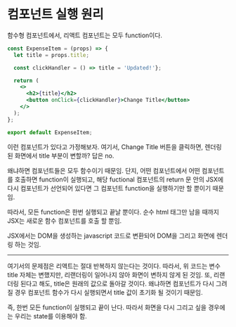 # 컴포넌트 실행 원리

함수형 컴포넌트에서, 리액트 컴포넌트는 모두 function이다.

```jsx
const ExpenseItem = (props) => {
  let title = props.title;

  const clickHandler = () => title = 'Updated!'};

  return (
    <>
      <h2>{title}</h2>
      <button onClick={clickHandler}>Change Title</button>
    </>
  );
};

export default ExpenseItem;
```

이런 컴포넌트가 있다고 가정해보자. 여기서, Change Title 버튼을 클릭하면, 렌더링 된 화면에서 title 부분이 변할까? 답은 no.

왜냐하면 컴포넌트들은 모두 함수이기 때문임. 단지, 어떤 컴포넌트에서 어떤 컴포넌트를 호출하면 function이 실행되고, 해당 fuctional 컴포넌트의 return 문 안의 JSX에 다시 컴포넌트가 선언되어 있다면 그 컴포넌트 function을 실행하기만 할 뿐이기 때문임.

따라서, 모든 function은 한번 실행되고 끝날 뿐이다. 순수 html 태그만 남을 때까지 JSX는 새로운 함수 컴포넌트를 호출 할 뿐임.

JSX에서는 DOM을 생성하는 javascript 코드로 변환되어 DOM을 그리고 화면에 렌더링 하는 것임.

---

여기서의 문제점은 리액트는 절대 반복하지 않는다는 것이다. 따라서, 위 코드는 변수 title 자체는 변했지만, 리랜더링이 일어나지 않아 화면이 변하지 않게 된 것임. 또, 리랜더링 된다고 해도, title은 원래의 값으로 돌아갈 것이다. 왜냐하면 컴포넌트가 다시 그려질 경우 컴포넌트 함수가 다시 실행되면서 title 값이 초기화 될 것이기 때문임.

즉, 한번 모든 function이 실행되고 끝이 난다. 따라서 화면을 다시 그리고 싶을 경우에는 우리는 state를 이용해야 함.